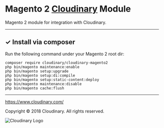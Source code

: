 # Magento 2 [Cloudinary](https://www.cloudinary.com/) Module

Magento 2 module for integration with Cloudinary.

---

## ✓ Install via composer
Run the following command under your Magento 2 root dir:

```
composer require cloudinary/cloudinary-magento2
php bin/magento maintenance:enable
php bin/magento setup:upgrade
php bin/magento setup:di:compile
php bin/magento setup:static-content:deploy
php bin/magento maintenance:disable
php bin/magento cache:flush
```

---

https://www.cloudinary.com/

Copyright © 2018 Cloudinary. All rights reserved.  

![Cloudinary Logo](https://cloudinary-res.cloudinary.com/image/upload/c_scale,w_300/v1/logo/for_white_bg/cloudinary_logo_for_white_bg.svg)
